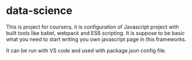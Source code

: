 data-science
============

This is project for coursera, it is configuration of Javascript project with built tools like babel, webpack and ES6 scripting.
It is suppose to be basic what you need to start writing you own javascript page in this frameworks.

It can be run with VS code and used with package.json config file.
